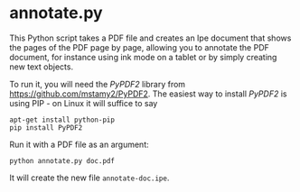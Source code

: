 annotate.py
==========

This Python script takes a PDF file and creates an Ipe document that
shows the pages of the PDF page by page, allowing you to annotate the
PDF document, for instance using ink mode on a tablet or by simply
creating new text objects.

To run it, you will need the *PyPDF2* library from
https://github.com/mstamy2/PyPDF2.  The easiest way to install
*PyPDF2* is using PIP - on Linux it will suffice to say

```
apt-get install python-pip
pip install PyPDF2
```

Run it with a PDF file as an argument:

```
python annotate.py doc.pdf
```

It will create the new file `annotate-doc.ipe`.




